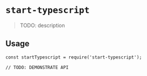 # `start-typescript`

> TODO: description

## Usage

```
const startTypescript = require('start-typescript');

// TODO: DEMONSTRATE API
```
